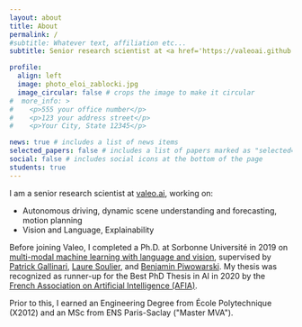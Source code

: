 ```yaml
---
layout: about
title: About
permalink: /
#subtitle: Whatever text, affiliation etc...
subtitle: Senior research scientist at <a href='https://valeoai.github.io'>valeo.ai</a>

profile:
  align: left
  image: photo_eloi_zablocki.jpg
  image_circular: false # crops the image to make it circular
#  more_info: >
#    <p>555 your office number</p>
#    <p>123 your address street</p>
#    <p>Your City, State 12345</p>

news: true # includes a list of news items
selected_papers: false # includes a list of papers marked as "selected={true}"
social: false # includes social icons at the bottom of the page
students: true
---
```


I am a senior research scientist at [valeo.ai](https://valeoai.github.io), working on:
- Autonomous driving, dynamic scene understanding and forecasting, motion planning
- Vision and Language, Explainability

Before joining Valeo, I completed a Ph.D. at Sorbonne Université in 2019 on [multi-modal machine learning with language and vision](https://theses.fr/2019SORUS409), supervised by [Patrick Gallinari](https://pages.isir.upmc.fr/gallinari/), [Laure Soulier](https://pages.isir.upmc.fr/soulier/), and [Benjamin Piwowarski](https://www.piwowarski.fr/). My thesis was recognized as runner-up for the Best PhD Thesis in AI in 2020 by the [French Association on Artificial Intelligence (AFIA)](https://afia.asso.fr/).

Prior to this, I earned an Engineering Degree from École Polytechnique (X2012) and an MSc from ENS Paris-Saclay ("Master MVA").
